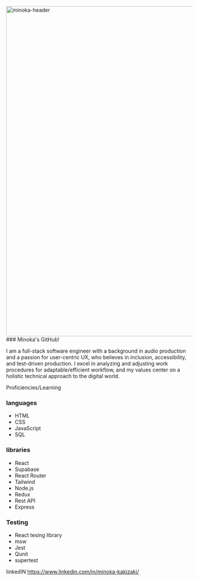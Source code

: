 <img width="893" alt="minoka-header" src="https://user-images.githubusercontent.com/88120228/144121182-d9167320-cb53-42bc-bef8-0ff4e22175b2.png">
### Minoka's GitHub!

I am a full-stack software engineer with a background in audio production and a passion for user-centric UX, who believes in inclusion, accessibility, and test-driven production. I excel in analyzing and adjusting work procedures for adaptable/efficient workflow, and my values center on a holistic technical approach to the digital world.

Proficiencies/Learning 
### languages
- HTML
- CSS
- JavaScript
- SQL
### libraries
- React
- Supabase
- React Router
- Tailwind
- Node.js
- Redux
- Rest API
- Express
### Testing
- React tesing library
- msw
- Jest
- Qunit
- supertest


linkedIN https://www.linkedin.com/in/minoka-kakizaki/


